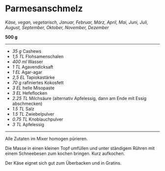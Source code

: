 # Parmesanschmelz

*Käse, vegan, vegetarisch, Januar, Februar, März, April, Mai, Juni, Juli, August, September, Oktober, November, Dezember*

**500 g**

---

- *35 g* Cashews
- *1,5 TL* Flohsamenschalen
- *400 ml* Wasser
- *1 TL* Agavendicksaft
- *1 EL* Agar-agar
- *2,5 EL* Tapiokastärke
- *70 g* rafiniertes Kokosfett
- *3 EL* helle Misopaste
- *3 EL* Hefeflocken
- *2.25 TL* Milchsäure (alternativ Apfelessig, dann am Ende mit Essig abschmecken)
- *1.5 TL* Salz
- *1.5 TL* Zwiebelpulver
- *0.75 TL* Knoblauchpulver
- *3 TL* Apfelessig

---

Alle Zutaten im Mixer homogen pürieren.

Die Masse in einen kleinen Topf umfüllen und unter ständigem Rühren mit einem Schneebesen zum kochen bringen. Kurz aufkochen.

Der Käse eignet sich gut zum Überbacken und in Gratins.
